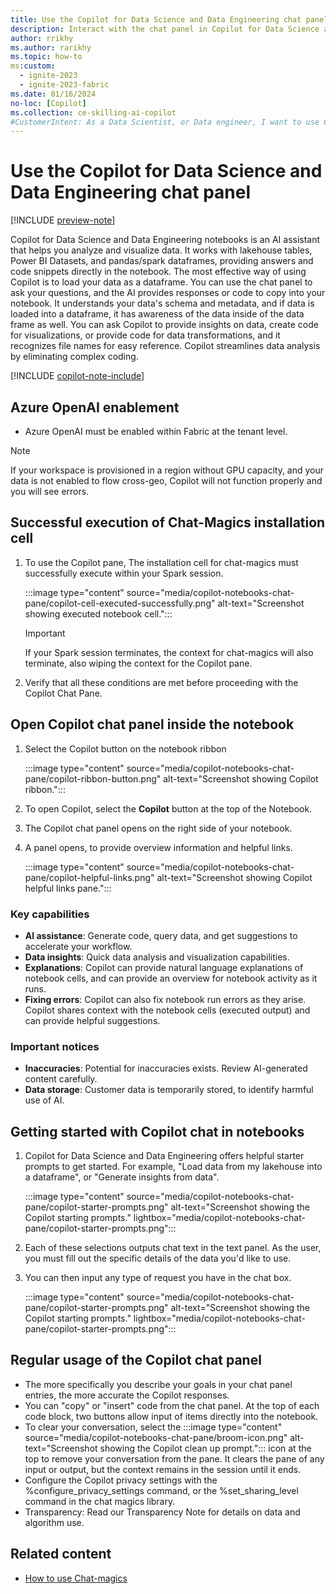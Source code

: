 ```yaml
---
title: Use the Copilot for Data Science and Data Engineering chat panel (preview)
description: Interact with the chat panel in Copilot for Data Science and Data Engineering.
author: rrikhy
ms.author: rarikhy
ms.topic: how-to
ms:custom:
  - ignite-2023
  - ignite-2023-fabric
ms.date: 01/16/2024
no-loc: [Copilot]
ms.collection: ce-skilling-ai-copilot
#CustomerIntent: As a Data Scientist, or Data engineer, I want to use Copilot for Data Science and Data Engineering to increase my productivity and help answer questions I have about my data to use with notebooks.
---
```

# Use the Copilot for Data Science and Data Engineering chat panel

[!INCLUDE [preview-note](../includes/feature-preview-note.md)]

Copilot for Data Science and Data Engineering notebooks is an AI assistant that helps you analyze and visualize data. It works with lakehouse tables, Power BI Datasets, and pandas/spark dataframes, providing answers and code snippets directly in the notebook. The most effective way of using Copilot is to load your data as a dataframe. You can use the chat panel to ask your questions, and the AI provides responses or code to copy into your notebook. It understands your data's schema and metadata, and if data is loaded into a dataframe, it has awareness of the data inside of the data frame as well. You can ask Copilot to provide insights on data, create code for visualizations, or provide code for data transformations, and it recognizes file names for easy reference. Copilot streamlines data analysis by eliminating complex coding.

[!INCLUDE [copilot-note-include](../includes/copilot-note-include.md)]

## Azure OpenAI enablement

- Azure OpenAI must be enabled within Fabric at the tenant level.

> [!NOTE]
> If your workspace is provisioned in a region without GPU capacity, and your data is not enabled to flow cross-geo, Copilot will not function properly and you will see errors.

## Successful execution of Chat-Magics installation cell

1. To use the Copilot pane, The installation cell for chat-magics must successfully execute within your Spark session.

    :::image type="content" source="media/copilot-notebooks-chat-pane/copilot-cell-executed-successfully.png" alt-text="Screenshot showing executed notebook cell.":::

    >[!IMPORTANT]
    > If your Spark session terminates, the context for chat-magics will also terminate, also wiping the context for the Copilot pane.

1. Verify that all these conditions are met before proceeding with the Copilot Chat Pane.

## Open Copilot chat panel inside the notebook

1. Select the Copilot button on the notebook ribbon

    :::image type="content" source="media/copilot-notebooks-chat-pane/copilot-ribbon-button.png" alt-text="Screenshot showing Copilot ribbon.":::

1. To open Copilot, select the **Copilot** button at the top of the Notebook.
1. The Copilot chat panel opens on the right side of your notebook.
1. A panel opens, to provide overview information and helpful links.

    :::image type="content" source="media/copilot-notebooks-chat-pane/copilot-helpful-links.png" alt-text="Screenshot showing Copilot helpful links pane.":::

### Key capabilities

- **AI assistance**: Generate code, query data, and get suggestions to accelerate your workflow.
- **Data insights**: Quick data analysis and visualization capabilities.
- **Explanations**: Copilot can provide natural language explanations of notebook cells, and can provide an overview for notebook activity as it runs.
- **Fixing errors**: Copilot can also fix notebook run errors as they arise. Copilot shares context with the notebook cells (executed output) and can provide helpful suggestions.

### Important notices

- **Inaccuracies**: Potential for inaccuracies exists. Review AI-generated content carefully.
- **Data storage**: Customer data is temporarily stored, to identify harmful use of AI.

## Getting started with Copilot chat in notebooks

1. Copilot for Data Science and Data Engineering offers helpful starter prompts to get started. For example, "Load data from my lakehouse into a dataframe", or "Generate insights from data".

    :::image type="content" source="media/copilot-notebooks-chat-pane/copilot-starter-prompts.png" alt-text="Screenshot showing the Copilot starting prompts." lightbox="media/copilot-notebooks-chat-pane/copilot-starter-prompts.png":::

1. Each of these selections outputs chat text in the text panel. As the user, you must fill out the specific details of the data you'd like to use.
1. You can then input any type of request you have in the chat box.

    :::image type="content" source="media/copilot-notebooks-chat-pane/copilot-starter-prompts.png" alt-text="Screenshot showing the Copilot starting prompts." lightbox="media/copilot-notebooks-chat-pane/copilot-starter-prompts.png":::

## Regular usage of the Copilot chat panel

- The more specifically you describe your goals in your chat panel entries, the more accurate the Copilot responses.
- You can "copy" or "insert" code from the chat panel. At the top of each code block, two buttons allow input of items directly into the notebook.
- To clear your conversation, select the :::image type="content" source="media/copilot-notebooks-chat-pane/broom-icon.png" alt-text="Screenshot showing the Copilot clean up prompt."::: icon at the top to remove your conversation from the pane. It clears the pane of any input or output, but the context remains in the session until it ends.
- Configure the Copilot privacy settings with the %configure_privacy_settings command, or the %set_sharing_level command in the chat magics library.
- Transparency: Read our Transparency Note for details on data and algorithm use.

## Related content

- [How to use Chat-magics](./copilot-notebooks-chat-magics.md)
